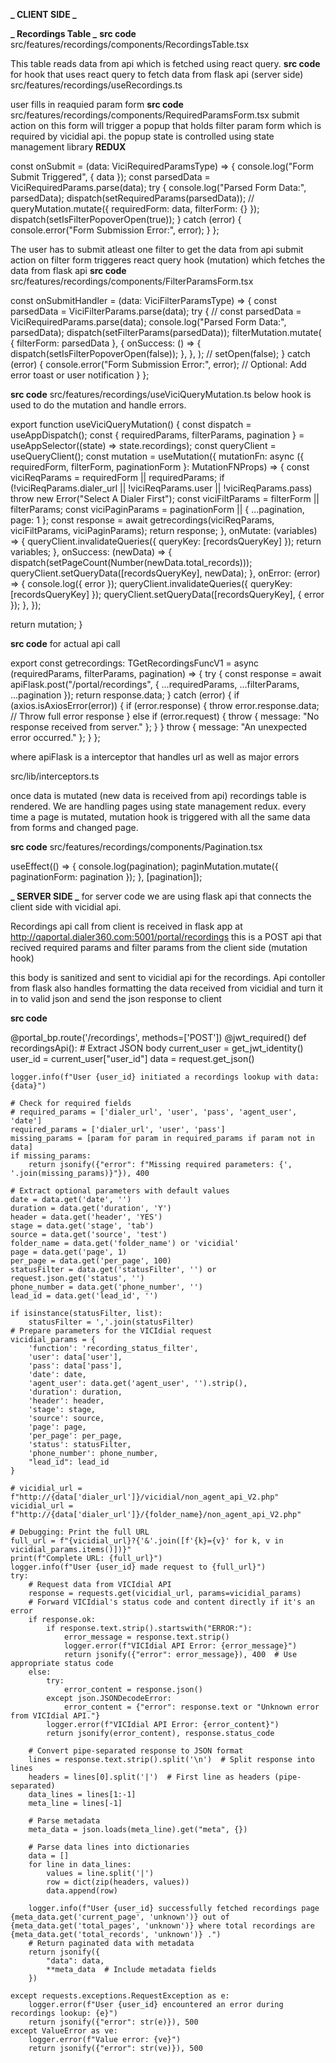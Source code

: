 **_ CLIENT SIDE _**

**_ Recordings Table _**
**src code** src/features/recordings/components/RecordingsTable.tsx

This table reads data from api which is fetched using react query.
**src code**
for hook that uses react query to fetch data from flask api (server side)
src/features/recordings/useRecordings.ts

user fills in reaquied param form
**src code** src/features/recordings/components/RequiredParamsForm.tsx
submit action on this form will trigger a popup that holds filter param form which is required by vicidial api.
the popup state is controlled using state management library **REDUX**

const onSubmit = (data: ViciRequiredParamsType) => {
console.log("Form Submit Triggered", { data });
const parsedData = ViciRequiredParams.parse(data);
try {
console.log("Parsed Form Data:", parsedData);
dispatch(setRequiredParams(parsedData));
// queryMutation.mutate({ requiredForm: data, filterForm: {} });
dispatch(setIsFilterPopoverOpen(true));
} catch (error) {
console.error("Form Submission Error:", error);
}
};

The user has to submit atleast one filter to get the data from api
submit action on filter form triggeres react query hook (mutation) which fetches the data from flask api
**src code** src/features/recordings/components/FilterParamsForm.tsx

const onSubmitHandler = (data: ViciFilterParamsType) => {
const parsedData = ViciFilterParams.parse(data);
try {
// const parsedData = ViciRequiredParams.parse(data);
console.log("Parsed Form Data:", parsedData);
dispatch(setFilterParams(parsedData));
filterMutation.mutate(
{ filterForm: parsedData },
{
onSuccess: () => {
dispatch(setIsFilterPopoverOpen(false));
},
},
);
// setOpen(false);
} catch (error) {
console.error("Form Submission Error:", error);
// Optional: Add error toast or user notification
}
};

**src code** src/features/recordings/useViciQueryMutation.ts
below hook is used to do the mutation and handle errors.

export function useViciQueryMutation() {
const dispatch = useAppDispatch();
const { requiredParams, filterParams, pagination } = useAppSelector((state) => state.recordings);
const queryClient = useQueryClient();
const mutation = useMutation({
mutationFn: async ({ requiredForm, filterForm, paginationForm }: MutationFNProps) => {
const viciReqParams = requiredForm || requiredParams;
if (!viciReqParams.dialer_url || !viciReqParams.user || !viciReqParams.pass)
throw new Error("Select A Dialer First");
const viciFiltParams = filterForm || filterParams;
const viciPaginParams = paginationForm || { ...pagination, page: 1 };
const response = await getrecordings(viciReqParams, viciFiltParams, viciPaginParams);
return response;
},
onMutate: (variables) => {
queryClient.invalidateQueries({ queryKey: [recordsQueryKey] });
return variables;
},
onSuccess: (newData) => {
dispatch(setPageCount(Number(newData.total_records)));
queryClient.setQueryData([recordsQueryKey], newData);
},
onError: (error) => {
console.log({ error });
queryClient.invalidateQueries({ queryKey: [recordsQueryKey] });
queryClient.setQueryData([recordsQueryKey], { error });
},
});

return mutation;
}

**src code** for actual api call

export const getrecordings: TGetRecordingsFuncV1 = async (requiredParams, filterParams, pagination) => {
try {
const response = await apiFlask.post("/portal/recordings", { ...requiredParams, ...filterParams, ...pagination });
return response.data;
} catch (error) {
if (axios.isAxiosError(error)) {
if (error.response) {
throw error.response.data; // Throw full error response
} else if (error.request) {
throw { message: "No response received from server." };
}
}
throw { message: "An unexpected error occurred." };
}
};

where apiFlask is a interceptor that handles url as well as major errors

src/lib/interceptors.ts

once data is mutated (new data is received from api) recordings table is rendered. We are handling pages using state management redux. every time a page is mutated, mutation hook is triggered with all the same data from forms and changed page.

**src code** src/features/recordings/components/Pagination.tsx

useEffect(() => {
console.log(pagination);
paginMutation.mutate({ paginationForm: pagination });
}, [pagination]);

**_ SERVER SIDE _**
for server code we are using flask api that connects the client side with vicidial api.

Recordings api call from client is received in flask app at
http://qaportal.dialer360.com:5001/portal/recordings
this is a POST api that recived required params and filter params from the client side (mutation hook)

this body is sanitized and sent to vicidial api for the recordings.
Api contoller from flask also handles formatting the data received from vicidial and turn it in to valid json and send the json response to client

**src code**

@portal_bp.route('/recordings', methods=['POST'])
@jwt_required()
def recordingsApi(): # Extract JSON body
current_user = get_jwt_identity()
user_id = current_user["user_id"]
data = request.get_json()

    logger.info(f"User {user_id} initiated a recordings lookup with data: {data}")

    # Check for required fields
    # required_params = ['dialer_url', 'user', 'pass', 'agent_user', 'date']
    required_params = ['dialer_url', 'user', 'pass']
    missing_params = [param for param in required_params if param not in data]
    if missing_params:
        return jsonify({"error": f"Missing required parameters: {', '.join(missing_params)}"}), 400

    # Extract optional parameters with default values
    date = data.get('date', '')
    duration = data.get('duration', 'Y')
    header = data.get('header', 'YES')
    stage = data.get('stage', 'tab')
    source = data.get('source', 'test')
    folder_name = data.get('folder_name') or 'vicidial'
    page = data.get('page', 1)
    per_page = data.get('per_page', 100)
    statusFilter = data.get('statusFilter', '') or request.json.get('status', '')
    phone_number = data.get('phone_number', '')
    lead_id = data.get('lead_id', '')

    if isinstance(statusFilter, list):
        statusFilter = ','.join(statusFilter)
    # Prepare parameters for the VICIdial request
    vicidial_params = {
        'function': 'recording_status_filter',
        'user': data['user'],
        'pass': data['pass'],
        'date': date,
        'agent_user': data.get('agent_user', '').strip(),
        'duration': duration,
        'header': header,
        'stage': stage,
        'source': source,
        'page': page,
        'per_page': per_page,
        'status': statusFilter,
        'phone_number': phone_number,
        "lead_id": lead_id
    }

    # vicidial_url = f"http://{data['dialer_url']}/vicidial/non_agent_api_V2.php"
    vicidial_url = f"http://{data['dialer_url']}/{folder_name}/non_agent_api_V2.php"

    # Debugging: Print the full URL
    full_url = f"{vicidial_url}?{'&'.join([f'{k}={v}' for k, v in vicidial_params.items()])}"
    print(f"Complete URL: {full_url}")
    logger.info(f"User {user_id} made request to {full_url}")
    try:
        # Request data from VICIdial API
        response = requests.get(vicidial_url, params=vicidial_params)
        # Forward VICIdial's status code and content directly if it's an error
        if response.ok:
            if response.text.strip().startswith("ERROR:"):
                error_message = response.text.strip()
                logger.error(f"VICIdial API Error: {error_message}")
                return jsonify({"error": error_message}), 400  # Use appropriate status code
        else:
            try:
                error_content = response.json()
            except json.JSONDecodeError:
                error_content = {"error": response.text or "Unknown error from VICIdial API."}
            logger.error(f"VICIdial API Error: {error_content}")
            return jsonify(error_content), response.status_code

        # Convert pipe-separated response to JSON format
        lines = response.text.strip().split('\n')  # Split response into lines
        headers = lines[0].split('|')  # First line as headers (pipe-separated)
        data_lines = lines[1:-1]
        meta_line = lines[-1]

        # Parse metadata
        meta_data = json.loads(meta_line).get("meta", {})

        # Parse data lines into dictionaries
        data = []
        for line in data_lines:
            values = line.split('|')
            row = dict(zip(headers, values))
            data.append(row)

        logger.info(f"User {user_id} successfully fetched recordings page {meta_data.get('current_page', 'unknown')} out of {meta_data.get('total_pages', 'unknown')} where total recordings are {meta_data.get('total_records', 'unknown')} .")
        # Return paginated data with metadata
        return jsonify({
            "data": data,
            **meta_data  # Include metadata fields
        })

    except requests.exceptions.RequestException as e:
        logger.error(f"User {user_id} encountered an error during recordings lookup: {e}")
        return jsonify({"error": str(e)}), 500
    except ValueError as ve:
        logger.error(f"Value error: {ve}")
        return jsonify({"error": str(ve)}), 500
